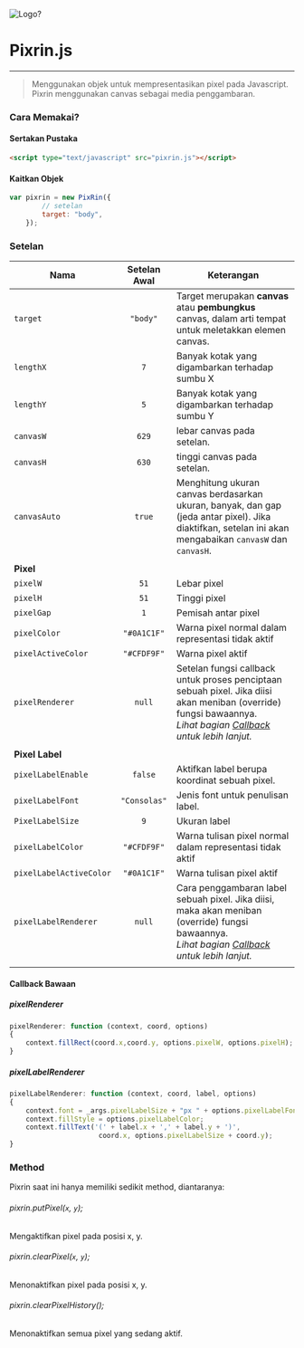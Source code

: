 ![Logo?](https://raw.githubusercontent.com/dinugr/pixrin/master/canvas.png?style=centerme)

# Pixrin.js
------
> Menggunakan objek untuk mempresentasikan pixel pada Javascript. Pixrin menggunakan canvas sebagai media penggambaran.

### Cara Memakai? 

#### Sertakan Pustaka
```html
<script type="text/javascript" src="pixrin.js"></script>
```
#### Kaitkan Objek
```javascript
var pixrin = new PixRin({
        // setelan
        target: "body",
    });
```

### Setelan

| Nama               | Setelan Awal | Keterangan                                        |
| --------------------- | :-----------: | ------------------------------------------------------------ |
| `target`              |    `"body"`   | Target merupakan **canvas** atau **pembungkus** canvas, dalam arti tempat untuk meletakkan elemen canvas. |
| `lengthX`             |       `7`       | Banyak kotak yang digambarkan terhadap sumbu X               |
| `lengthY`             |       `5`       | Banyak kotak yang digambarkan terhadap sumbu Y               |
| `canvasW`             |      `629`      | lebar canvas pada setelan.                                   |
| `canvasH`             |      `630`      | tinggi canvas pada setelan.                                  |
| `canvasAuto`          |     `true`    | Menghitung ukuran canvas berdasarkan ukuran, banyak, dan gap (jeda antar pixel). Jika diaktifkan, setelan ini akan mengabaikan `canvasW` dan `canvasH`. |
|                       |               |                                                              |
| **Pixel**     |               |                                                              |
| `pixelW`              |      `51`     | Lebar pixel                                                  |
| `pixelH`              |      `51`     | Tinggi pixel                                                 |
| `pixelGap`            |       `1`       | Pemisah antar pixel                                          |
| `pixelColor`          |   `"#0A1C1F"`   | Warna pixel normal dalam representasi tidak aktif            |
| `pixelActiveColor`    |   `"#CFDF9F"`   | Warna pixel aktif                                            |
| `pixelRenderer`       |     `null`    | Setelan fungsi callback untuk proses penciptaan sebuah pixel. Jika diisi akan meniban (override) fungsi bawaannya. <br />*Lihat bagian [Callback](#pixelrenderer) untuk lebih lanjut.* |
|                       |               |                                                              |
| **Pixel Label** |               |                                                              |
| `pixelLabelEnable`    |     `false`     | Aktifkan label berupa koordinat sebuah pixel.                |
| `pixelLabelFont`      |  `"Consolas"` | Jenis font untuk penulisan label.                            |
| `PixelLabelSize`      |       `9`       | Ukuran label                                                 |
| `pixelLabelColor`     |   `"#CFDF9F"`   | Warna tulisan pixel normal dalam representasi tidak aktif    |
| `pixelLabelActiveColor` |   `"#0A1C1F"`   | Warna tulisan pixel aktif                                    |
| `pixelLabelRenderer`  |     `null`    | Cara penggambaran label sebuah pixel. Jika diisi, maka akan meniban (override) fungsi bawaannya. <br />*Lihat bagian [Callback](#pixellabelrenderer) untuk lebih lanjut.* |
|                       |               |                                                              |
#### Callback Bawaan
##### pixelRenderer
```javascript
pixelRenderer: function (context, coord, options)
{
    context.fillRect(coord.x,coord.y, options.pixelW, options.pixelH);
}
```

##### pixelLabelRenderer
```javascript
pixelLabelRenderer: function (context, coord, label, options)
{
    context.font = _args.pixelLabelSize + "px " + options.pixelLabelFont;
    context.fillStyle = options.pixelLabelColor;
    context.fillText('(' + label.x + ',' + label.y + ')', 
                      coord.x, options.pixelLabelSize + coord.y);
}
```

### Method

Pixrin saat ini hanya memiliki sedikit method, diantaranya:

###### pixrin.putPixel(`x`, `y`);

Mengaktifkan pixel pada posisi x, y. 

###### pixrin.clearPixel(`x`,  `y`);

Menonaktifkan pixel pada posisi x, y.

###### pixrin.clearPixelHistory();

Menonaktifkan semua pixel yang sedang aktif.

